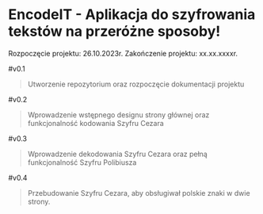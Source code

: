 # EncodeIT - Aplikacja do szyfrowania tekstów na przeróżne sposoby!

Rozpoczęcie projektu: 26.10.2023r.
Zakończenie projektu: xx.xx.xxxxr.

#v0.1
>Utworzenie repozytorium oraz rozpoczęcie dokumentacji projektu

#v0.2
>Wprowadzenie wstępnego designu strony głównej oraz funkcjonalność kodowania Szyfru Cezara

#v0.3
>Wprowadzenie dekodowania Szyfru Cezara oraz pełną funkcjonalność Szyfru Polibiusza

#v0.4
>Przebudowanie Szyfru Cezara, aby obsługiwał polskie znaki w dwie strony.
